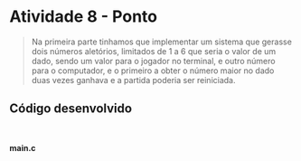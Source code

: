 # Atividade 8 - Ponto

> Na primeira parte tinhamos que implementar um sistema que gerasse dois números aletórios, limitados de 1 a 6 que seria o valor de um dado, sendo um valor para o jogador no terminal, e outro número para o computador, e o primeiro a obter o número maior no dado duas vezes ganhava e a partida poderia ser reiniciada.

## Código desenvolvido

</br>

**main.c**
```c

```
